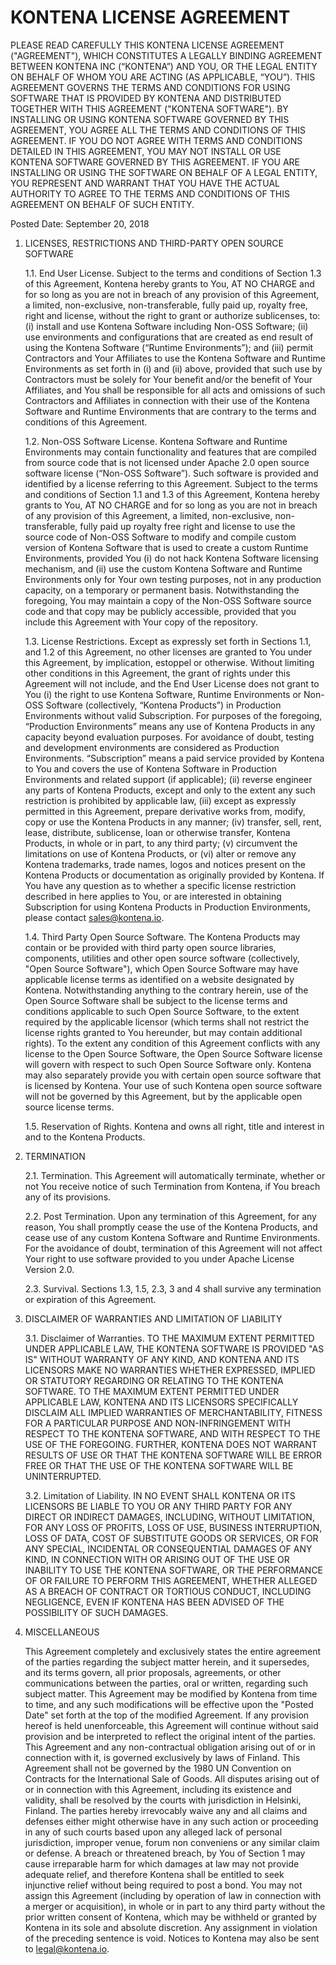 # KONTENA LICENSE AGREEMENT

PLEASE READ CAREFULLY THIS KONTENA LICENSE AGREEMENT ("AGREEMENT"), WHICH CONSTITUTES A LEGALLY BINDING AGREEMENT BETWEEN KONTENA INC (“KONTENA”) AND YOU, OR THE LEGAL ENTITY ON BEHALF OF WHOM YOU ARE ACTING (AS APPLICABLE, “YOU”). THIS AGREEMENT GOVERNS THE TERMS AND CONDITIONS FOR USING SOFTWARE THAT IS PROVIDED BY KONTENA AND DISTRIBUTED TOGETHER WITH THIS AGREEMENT ("KONTENA SOFTWARE"). BY INSTALLING OR USING KONTENA SOFTWARE GOVERNED BY THIS AGREEMENT, YOU AGREE ALL THE TERMS AND CONDITIONS OF THIS AGREEMENT. IF YOU DO NOT AGREE WITH TERMS AND CONDITIONS DETAILED IN THIS AGREEMENT, YOU MAY NOT INSTALL OR USE KONTENA SOFTWARE GOVERNED BY THIS AGREEMENT. IF YOU ARE INSTALLING OR USING THE SOFTWARE ON BEHALF OF A LEGAL ENTITY, YOU REPRESENT AND WARRANT THAT YOU HAVE THE ACTUAL AUTHORITY TO AGREE TO THE TERMS AND CONDITIONS OF THIS AGREEMENT ON BEHALF OF SUCH ENTITY.

Posted Date: September 20, 2018

1.  LICENSES, RESTRICTIONS AND THIRD-PARTY OPEN SOURCE SOFTWARE

    1.1.	End User License. Subject to the terms and conditions of Section 1.3 of this Agreement, Kontena hereby grants to You, AT NO CHARGE and for so long as you are not in breach of any provision of this Agreement, a limited, non-exclusive, non-transferable, fully paid up, royalty free, right and license, without the right to grant or authorize sublicenses, to: (i) install and use Kontena Software including Non-OSS Software; (ii) use environments and configurations that are created as end result of using the Kontena Software (“Runtime Environments”); and (iii) permit Contractors and Your Affiliates to use the Kontena Software and Runtime Environments as set forth in (i) and (ii) above, provided that such use by Contractors must be solely for Your benefit and/or the benefit of Your Affiliates, and You shall be responsible for all acts and omissions of such Contractors and Affiliates in connection with their use of the Kontena Software and Runtime Environments that are contrary to the terms and conditions of this Agreement.

    1.2.	Non-OSS Software License. Kontena Software and Runtime Environments may contain functionality and features that are compiled from source code that is not licensed under Apache 2.0 open source software license (“Non-OSS Software”). Such software is provided and identified by a license referring to this Agreement. Subject to the terms and conditions of Section 1.1 and 1.3 of this Agreement, Kontena hereby grants to You, AT NO CHARGE and for so long as you are not in breach of any provision of this Agreement, a limited, non-exclusive, non-transferable, fully paid up royalty free right and license to use the source code of Non-OSS Software to modify and compile custom version of Kontena Software that is used to create a custom Runtime Environments, provided You (i) do not hack Kontena Software licensing mechanism, and (ii) use the custom Kontena Software and Runtime Environments only for Your own testing purposes, not in any production capacity, on a temporary or permanent basis. Notwithstanding the foregoing, You may maintain a copy of the Non-OSS Software source code and that copy may be publicly accessible, provided that you include this Agreement with Your copy of the repository.

    1.3.	License Restrictions. Except as expressly set forth in Sections 1.1, and 1.2 of this Agreement, no other licenses are granted to You under this Agreement, by implication, estoppel or otherwise. Without limiting other conditions in this Agreement, the grant of rights under this Agreement will not include, and the End User License does not grant to You (i) the right to use Kontena Software, Runtime Environments or Non-OSS Software (collectively, “Kontena Products”) in Production Environments without valid Subscription. For purposes of the foregoing, “Production Environments” means any use of Kontena Products in any capacity beyond evaluation purposes. For avoidance of doubt, testing and development environments are considered as Production Environments. “Subscription” means a paid service provided by Kontena to You and covers the use of Kontena Software in Production Environments and related support (if applicable); (ii) reverse engineer any parts of Kontena Products, except and only to the extent any such restriction is prohibited by applicable law, (iii) except as expressly permitted in this Agreement, prepare derivative works from, modify, copy or use the Kontena Products in any manner; (iv) transfer, sell, rent, lease, distribute, sublicense, loan or otherwise transfer, Kontena Products, in whole or in part, to any third party; (v) circumvent the limitations on use of Kontena Products, or (vi) alter or remove any Kontena trademarks, trade names, logos and notices present on the Kontena Products or documentation as originally provided by Kontena. If You have any question as to whether a specific license restriction described in here applies to You, or are interested in obtaining Subscription for using Kontena Products in Production Environments, please contact sales@kontena.io.

    1.4.	Third Party Open Source Software. The Kontena Products may contain or be provided with third party open source libraries, components, utilities and other open source software (collectively, "Open Source Software"), which Open Source Software may have applicable license terms as identified on a website designated by Kontena. Notwithstanding anything to the contrary herein, use of the Open Source Software shall be subject to the license terms and conditions applicable to such Open Source Software, to the extent required by the applicable licensor (which terms shall not restrict the license rights granted to You hereunder, but may contain additional rights). To the extent any condition of this Agreement conflicts with any license to the Open Source Software, the Open Source Software license will govern with respect to such Open Source Software only. Kontena may also separately provide you with certain open source software that is licensed by Kontena. Your use of such Kontena open source software will not be governed by this Agreement, but by the applicable open source license terms.

    1.5.	Reservation of Rights. Kontena and owns all right, title and interest in and to the Kontena Products.

2.	TERMINATION

    2.1.	Termination. This Agreement will automatically terminate, whether or not You receive notice of such Termination from Kontena, if You breach any of its provisions.

    2.2.	Post Termination. Upon any termination of this Agreement, for any reason, You shall promptly cease the use of the Kontena Products, and cease use of any custom Kontena Software and Runtime Environments. For the avoidance of doubt, termination of this Agreement will not affect Your right to use software provided to you under Apache License Version 2.0.

    2.3.	Survival. Sections 1.3, 1.5, 2.3, 3 and 4 shall survive any termination or expiration of this Agreement.

3.	DISCLAIMER OF WARRANTIES AND LIMITATION OF LIABILITY

    3.1.	Disclaimer of Warranties. TO THE MAXIMUM EXTENT PERMITTED UNDER APPLICABLE LAW, THE KONTENA SOFTWARE IS PROVIDED "AS IS" WITHOUT WARRANTY OF ANY KIND, AND KONTENA AND ITS LICENSORS MAKE NO WARRANTIES WHETHER EXPRESSED, IMPLIED OR STATUTORY REGARDING OR RELATING TO THE KONTENA SOFTWARE. TO THE MAXIMUM EXTENT PERMITTED UNDER APPLICABLE LAW, KONTENA AND ITS LICENSORS SPECIFICALLY DISCLAIM ALL IMPLIED WARRANTIES OF MERCHANTABILITY, FITNESS FOR A PARTICULAR PURPOSE AND NON-INFRINGEMENT WITH RESPECT TO THE KONTENA SOFTWARE, AND WITH RESPECT TO THE USE OF THE FOREGOING. FURTHER, KONTENA DOES NOT WARRANT RESULTS OF USE OR THAT THE KONTENA SOFTWARE WILL BE ERROR FREE OR THAT THE USE OF THE KONTENA SOFTWARE WILL BE UNINTERRUPTED.

    3.2.	Limitation of Liability. IN NO EVENT SHALL KONTENA OR ITS LICENSORS BE LIABLE TO YOU OR ANY THIRD PARTY FOR ANY DIRECT OR INDIRECT DAMAGES, INCLUDING, WITHOUT LIMITATION, FOR ANY LOSS OF PROFITS, LOSS OF USE, BUSINESS INTERRUPTION, LOSS OF DATA, COST OF SUBSTITUTE GOODS OR SERVICES, OR FOR ANY SPECIAL, INCIDENTAL OR CONSEQUENTIAL DAMAGES OF ANY KIND, IN CONNECTION WITH OR ARISING OUT OF THE USE OR INABILITY TO USE THE KONTENA SOFTWARE, OR THE PERFORMANCE OF OR FAILURE TO PERFORM THIS AGREEMENT, WHETHER ALLEGED AS A BREACH OF CONTRACT OR TORTIOUS CONDUCT, INCLUDING NEGLIGENCE, EVEN IF KONTENA HAS BEEN ADVISED OF THE POSSIBILITY OF SUCH DAMAGES.

4.	MISCELLANEOUS

    This Agreement completely and exclusively states the entire agreement of the parties regarding the subject matter herein, and it supersedes, and its terms govern, all prior proposals, agreements, or other communications between the parties, oral or written, regarding such subject matter. This Agreement may be modified by Kontena from time to time, and any such modifications will be effective upon the "Posted Date" set forth at the top of the modified Agreement. If any provision hereof is held unenforceable, this Agreement will continue without said provision and be interpreted to reflect the original intent of the parties. This Agreement and any non-contractual obligation arising out of or in connection with it, is governed exclusively by laws of Finland. This Agreement shall not be governed by the 1980 UN Convention on Contracts for the International Sale of Goods. All disputes arising out of or in connection with this Agreement, including its existence and validity, shall be resolved by the courts with jurisdiction in Helsinki, Finland. The parties hereby irrevocably waive any and all claims and defenses either might otherwise have in any such action or proceeding in any of such courts based upon any alleged lack of personal jurisdiction, improper venue, forum non conveniens or any similar claim or defense. A breach or threatened breach, by You of Section 1 may cause irreparable harm for which damages at law may not provide adequate relief, and therefore Kontena shall be entitled to seek injunctive relief without being required to post a bond. You may not assign this Agreement (including by operation of law in connection with a merger or acquisition), in whole or in part to any third party without the prior written consent of Kontena, which may be withheld or granted by Kontena in its sole and absolute discretion. Any assignment in violation of the preceding sentence is void. Notices to Kontena may also be sent to legal@kontena.io.
